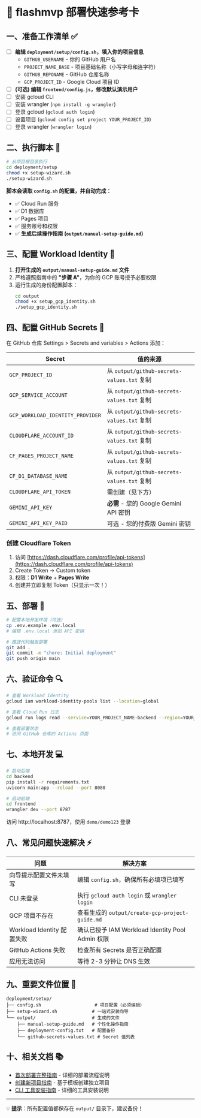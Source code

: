 # 🚀 flashmvp 部署快速参考卡

## 一、准备工作清单 ✅

- [ ] **编辑 `deployment/setup/config.sh`，填入你的项目信息**
  - `GITHUB_USERNAME` - 你的 GitHub 用户名
  - `PROJECT_NAME_BASE` - 项目基础名称（小写字母和连字符）
  - `GITHUB_REPONAME` - GitHub 仓库名称
  - `GCP_PROJECT_ID` - Google Cloud 项目 ID
- [ ] **(可选) 编辑 `frontend/config.js`，修改默认演示用户**
- [ ] 安装 gcloud CLI
- [ ] 安装 wrangler (`npm install -g wrangler`)
- [ ] 登录 gcloud (`gcloud auth login`)
- [ ] 设置项目 (`gcloud config set project YOUR_PROJECT_ID`)
- [ ] 登录 wrangler (`wrangler login`)

## 二、执行脚本 🤖

```bash
# 从项目根目录执行
cd deployment/setup
chmod +x setup-wizard.sh
./setup-wizard.sh
```

**脚本会读取 `config.sh` 的配置，并自动完成：**
- ✅ Cloud Run 服务
- ✅ D1 数据库
- ✅ Pages 项目
- ✅ 服务账号和权限
- ✅ **生成后续操作指南 (`output/manual-setup-guide.md`)**

## 三、配置 Workload Identity 🔧

1. **打开生成的 `output/manual-setup-guide.md` 文件**
2. 严格遵照指南中的 **"步骤 A"**，为你的 GCP 账号授予必要权限
3. 运行生成的身份配置脚本：
   ```bash
   cd output
   chmod +x setup_gcp_identity.sh
   ./setup_gcp_identity.sh
   ```

## 四、配置 GitHub Secrets 🔐

在 GitHub 仓库 Settings > Secrets and variables > Actions 添加：

| Secret | 值的来源 |
|--------|---------|
| `GCP_PROJECT_ID` | 从 `output/github-secrets-values.txt` 复制 |
| `GCP_SERVICE_ACCOUNT` | 从 `output/github-secrets-values.txt` 复制 |
| `GCP_WORKLOAD_IDENTITY_PROVIDER` | 从 `output/github-secrets-values.txt` 复制 |
| `CLOUDFLARE_ACCOUNT_ID` | 从 `output/github-secrets-values.txt` 复制 |
| `CF_PAGES_PROJECT_NAME` | 从 `output/github-secrets-values.txt` 复制 |
| `CF_D1_DATABASE_NAME` | 从 `output/github-secrets-values.txt` 复制 |
| `CLOUDFLARE_API_TOKEN` | 需创建（见下方） |
| `GEMINI_API_KEY` | **必需** - 您的 Google Gemini API 密钥 |
| `GEMINI_API_KEY_PAID` | 可选 - 您的付费版 Gemini 密钥 |

### 创建 Cloudflare Token

1. 访问 [https://dash.cloudflare.com/profile/api-tokens](https://dash.cloudflare.com/profile/api-tokens)
2. Create Token → Custom token
3. 权限：**D1 Write** + **Pages Write**
4. 创建并立即复制 Token（只显示一次！）

## 五、部署 🏁

```bash
# 配置本地开发环境（可选）
cp .env.example .env.local
# 编辑 .env.local 添加 API 密钥

# 推送代码触发部署
git add .
git commit -m "chore: Initial deployment"
git push origin main
```

## 六、验证命令 🔍

```bash
# 查看 Workload Identity
gcloud iam workload-identity-pools list --location=global

# 查看 Cloud Run 日志
gcloud run logs read --service=YOUR_PROJECT_NAME-backend --region=YOUR_REGION

# 查看部署状态
# 访问 GitHub 仓库的 Actions 页面
```

## 七、本地开发 💻

```bash
# 启动后端
cd backend
pip install -r requirements.txt
uvicorn main:app --reload --port 8080

# 启动前端
cd frontend
wrangler dev --port 8787
```

访问 http://localhost:8787，使用 `demo/demo123` 登录

## 八、常见问题快速解决 ⚡

| 问题 | 解决方案 |
|------|---------|
| 向导提示配置文件未填写 | 编辑 `config.sh`，确保所有必填项已填写 |
| CLI 未登录 | 执行 `gcloud auth login` 或 `wrangler login` |
| GCP 项目不存在 | 查看生成的 `output/create-gcp-project-guide.md` |
| Workload Identity 配置失败 | 确认已授予 IAM Workload Identity Pool Admin 权限 |
| GitHub Actions 失败 | 检查所有 Secrets 是否正确配置 |
| 应用无法访问 | 等待 2-3 分钟让 DNS 生效 |

## 九、重要文件位置 📁

```
deployment/setup/
├── config.sh                    # 项目配置（必须编辑）
├── setup-wizard.sh             # 一站式安装向导
└── output/                     # 生成的文件
    ├── manual-setup-guide.md   # 个性化操作指南
    ├── deployment-config.txt   # 配置备份
    └── github-secrets-values.txt # Secret 值列表
```

## 十、相关文档 📚

- [首次部署完整指南](setup-flashmvp.md) - 详细的部署流程说明
- [创建新项目指南](create-new-project.md) - 基于模板创建独立项目
- [CLI 工具安装指南](cli-setup-guide.md) - 详细的工具安装说明

---

💡 **提示**：所有配置值都保存在 `output/` 目录下，建议备份！